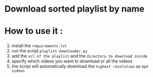 # Download sorted playlist by name<h1> 

# How to use it : <h3> 
1. install the ```requirements.txt```
1. run the script ```playlist-downloader.py```
1. add the ```url of the playlist``` and the ```directory to download inside``` 
1. specify which videos you want to download or all the videos 
1. the script will automatically download the ```highest resolution``` as ```mp4 videos```
